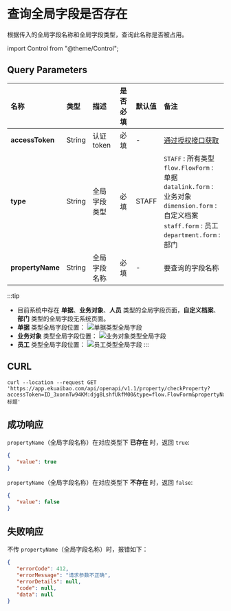 # 查询全局字段是否存在
根据传入的全局字段名称和全局字段类型，查询此名称是否被占用。

import Control from "@theme/Control";

<Control
method="GET"
url="/api/openapi/v1.1/property/checkProperty"
/>

## Query Parameters

| 名称 | 类型 | 描述 | 是否必填 | 默认值 | 备注 |
| :--- | :--- | :--- | :--- |:--- | :--- |
| **accessToken**  | String | 认证token  | 必填  | - | [通过授权接口获取](/docs/open-api/getting-started/auth) |
| **type**         | String | 全局字段类型 | 必填  | STAFF | `STAFF` : 所有类型<br/>`flow.FlowForm` : 单据<br/>`datalink.form` : 业务对象<br/>`dimension.form` : 自定义档案<br/>`staff.form` : 员工<br/>`department.form` : 部门 | 
| **propertyName** | String | 全局字段名称 | 必填  | - | 要查询的字段名称 |

:::tip
 - 目前系统中存在 **单据**、**业务对象**、**人员** 类型的全局字段页面，**自定义档案**、**部门** 类型的全局字段无系统页面。
 - **单据** 类型全局字段位置：
   ![单据类型全局字段](images/单据类型全局字段.png)
 - **业务对象** 类型全局字段位置：
   ![业务对象类型全局字段](images/业务对象类型全局字段.png)
 - **员工** 类型全局字段位置：
   ![员工类型全局字段](images/员工类型全局字段.png)
:::

## CURL
```shell
curl --location --request GET 'https://app.ekuaibao.com/api/openapi/v1.1/property/checkProperty?accessToken=ID_3xonnTw94KM:djg8LshfUkfM00&type=flow.FlowForm&propertyName=标题'
```

## 成功响应
`propertyName`（全局字段名称）在对应类型下 **已存在** 时，返回 `true`:
```json
{
   "value": true
}
```

`propertyName`（全局字段名称）在对应类型下 **不存在** 时，返回 `false`:
```json
{
   "value": false
}
```
## 失败响应
不传 `propertyName`（全局字段名称）时，报错如下：
```json
{
   "errorCode": 412,
   "errorMessage": "请求参数不正确",
   "errorDetails": null,
   "code": null,
   "data": null
}
```

